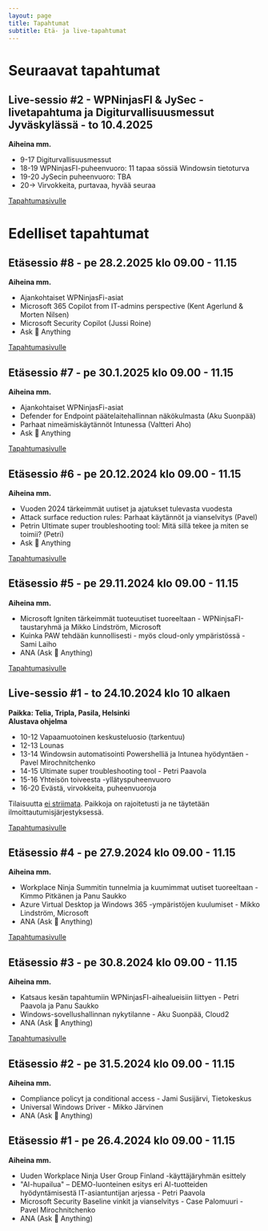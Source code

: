 ```yaml
---
layout: page
title: Tapahtumat
subtitle: Etä- ja live-tapahtumat
---
```

# Seuraavat tapahtumat
## Live-sessio #2 - WPNinjasFI & JySec -livetapahtuma ja Digiturvallisuusmessut Jyväskylässä - to 10.4.2025 
**Aiheina mm.**
- 9-17 Digiturvallisuusmessut
- 18-19 WPNinjasFI-puheenvuoro: 11 tapaa sössiä Windowsin tietoturva
- 19-20 JySecin puheenvuoro: TBA
- 20-> Virvokkeita, purtavaa, hyvää seuraa

[Tapahtumasivulle](https://events.teams.microsoft.com/event/acb566cb-f043-49ca-a56d-dfcee62c5687@84dc9e35-ee96-4291-9726-fad8009fb935)

# Edelliset tapahtumat
## Etäsessio #8 - pe 28.2.2025 klo 09.00 - 11.15 
**Aiheina mm.**
- Ajankohtaiset WPNinjasFi-asiat
- Microsoft 365 Copilot from IT-admins perspective (Kent Agerlund & Morten Nilsen)
- Microsoft Security Copilot (Jussi Roine)
- Ask 🥷 Anything

[Tapahtumasivulle](https://events.teams.microsoft.com/event/c0439e27-b338-4010-8936-862794edb76e@84dc9e35-ee96-4291-9726-fad8009fb935)

## Etäsessio #7 - pe 30.1.2025 klo 09.00 - 11.15 
**Aiheina mm.**
- Ajankohtaiset WPNinjasFi-asiat
- Defender for Endpoint päätelaitehallinnan näkökulmasta (Aku Suonpää)
- Parhaat nimeämiskäytännöt Intunessa (Valtteri Aho)
- Ask 🥷 Anything

[Tapahtumasivulle](../tapahtumat/20250131/etatapahtuma-31012025)

## Etäsessio #6 - pe 20.12.2024 klo 09.00 - 11.15 
**Aiheina mm.**
- Vuoden 2024 tärkeimmät uutiset ja ajatukset tulevasta vuodesta 
- Attack surface reduction rules: Parhaat käytännöt ja vianselvitys (Pavel)
- Petrin Ultimate super troubleshooting tool: Mitä sillä tekee ja miten se toimii? (Petri)
- Ask 🥷 Anything

[Tapahtumasivulle](../tapahtumat/20241220/etatapahtuma-20122024)

## Etäsessio #5 - pe 29.11.2024 klo 09.00 - 11.15 
**Aiheina mm.**
- Microsoft Igniten tärkeimmät tuoteuutiset tuoreeltaan - WPNinjsaFI-taustaryhmä ja Mikko Lindström, Microsoft 
- Kuinka PAW tehdään kunnollisesti - myös cloud-only ympäristössä - Sami Laiho
- ANA (Ask 🥷 Anything)

[Tapahtumasivulle](../tapahtumat/20241129/etatapahtuma-29112024)

## Live-sessio #1 - to  24.10.2024 klo 10 alkaen
**Paikka: Telia, Tripla, Pasila, Helsinki**<br/>
**Alustava ohjelma**
- 10-12 Vapaamuotoinen keskusteluosio (tarkentuu)
- 12-13 Lounas
- 13-14 Windowsin automatisointi Powershelliä ja Intunea hyödyntäen - Pavel Mirochnitchenko 
- 14-15 Ultimate super troubleshooting tool - Petri Paavola
- 15-16 Yhteisön toiveesta -yllätyspuheenvuoro
- 16-20 Evästä, virvokkeita, puheenvuoroja

Tilaisuutta <u>ei striimata</u>. Paikkoja on rajoitetusti ja ne täytetään ilmoittautumisjärjestyksessä.

[Tapahtumasivulle](../tapahtumat/20241024/live-tapahtuma-24102024)

## Etäsessio #4 - pe 27.9.2024 klo 09.00 - 11.15 
**Aiheina mm.**
- Workplace Ninja Summitin tunnelmia ja kuumimmat uutiset tuoreeltaan - Kimmo Pitkänen ja Panu Saukko
- Azure Virtual Desktop ja Windows 365 -ympäristöjen kuulumiset - Mikko Lindström, Microsoft
- ANA (Ask 🥷 Anything)

[Tapahtumasivulle](../tapahtumat/20240927/etatapahtuma-27092024)

## Etäsessio #3 - pe 30.8.2024 klo 09.00 - 11.15
**Aiheina mm.**
- Katsaus kesän tapahtumiin WPNinjasFI-aihealueisiin liittyen - Petri Paavola ja Panu Saukko
- Windows-sovellushallinnan nykytilanne - Aku Suonpää, Cloud2
- ANA (Ask 🥷 Anything)

<a href="https://wpninjas.fi/2024-08-14-Etätapahtuma-30.8.2024">Tapahtumasivulle</a>

## Etäsessio #2 - pe 31.5.2024 klo 09.00 - 11.15
**Aiheina mm.**
- Compliance policyt ja conditional access - Jami Susijärvi, Tietokeskus
- Universal Windows Driver - Mikko Järvinen
- ANA (Ask 🥷 Anything)

## Etäsessio #1 - pe 26.4.2024 klo 09.00 - 11.15
**Aiheina mm.**
- Uuden Workplace Ninja User Group Finland -käyttäjäryhmän esittely
- "AI-hupailua" – DEMO-luonteinen esitys eri AI-tuotteiden hyödyntämisestä IT-asiantuntijan arjessa - Petri Paavola
- Microsoft Security Baseline vinkit ja vianselvitys - Case Palomuuri -  Pavel Mirochnitchenko
- ANA (Ask 🥷 Anything)
